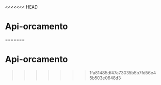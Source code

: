 <<<<<<< HEAD
# Api-orcamento
=======
# Api-orcamento
>>>>>>> 1fa81485df47a73035b5b7fd56e45b503e0648d3
